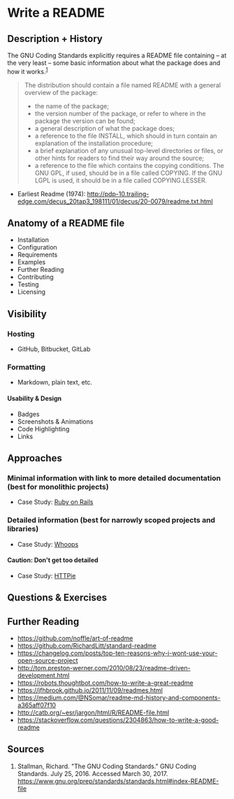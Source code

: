 # Write a README

<!--

A requirement under the GNU Coding Standards, a project’s README file should explain (at the very least) the minimum information necessary to utilize a software package. Thanks to the popularity of code hosting communities like GitHub, GitLab, and Bitbucket, the README file has a significant amount of visibility and power within most open source projects.

Common README template:

- Installation
- Configuration
- Requirements
- Examples
- Contributing
- Testing
- Licensing

-->

## Description + History

The GNU Coding Standards explicitly requires a README file containing – at the very least – some basic information about what the package does and how it works.<sup>[1](#sources)</sup>

> The distribution should contain a file named README with a general overview of the package:
> - the name of the package;
> - the version number of the package, or refer to where in the package the version can be found;
> - a general description of what the package does;
> - a reference to the file INSTALL, which should in turn contain an explanation of the installation procedure;
> - a brief explanation of any unusual top-level directories or files, or other hints for readers to find their way around the source;
> - a reference to the file which contains the copying conditions. The GNU GPL, if used, should be in a file called COPYING. If the GNU LGPL is used, it should be in a file called COPYING.LESSER.

- Earliest Readme (1974): http://pdp-10.trailing-edge.com/decus_20tap3_198111/01/decus/20-0079/readme.txt.html

## Anatomy of a README file

- Installation
- Configuration
- Requirements
- Examples
- Further Reading
- Contributing
- Testing
- Licensing

## Visibility

### Hosting

- GitHub, Bitbucket, GitLab

### Formatting

- Markdown, plain text, etc.

#### Usability & Design

- Badges
- Screenshots & Animations
- Code Highlighting
- Links

## Approaches

### Minimal information with link to more detailed documentation (best for monolithic projects)

- Case Study: [Ruby on Rails](https://github.com/rails/rails)

### Detailed information (best for narrowly scoped projects and libraries)

- Case Study: [Whoops](https://github.com/filp/whoops)

#### Caution: Don't get too detailed

- Case Study: [HTTPie](https://github.com/jakubroztocil/httpie)

## Questions & Exercises

## Further Reading

- https://github.com/noffle/art-of-readme
- https://github.com/RichardLitt/standard-readme
- https://changelog.com/posts/top-ten-reasons-why-i-wont-use-your-open-source-project
- http://tom.preston-werner.com/2010/08/23/readme-driven-development.html
- https://robots.thoughtbot.com/how-to-write-a-great-readme
- https://jfhbrook.github.io/2011/11/09/readmes.html
- https://medium.com/@NSomar/readme-md-history-and-components-a365aff07f10
- http://catb.org/~esr/jargon/html/R/README-file.html
- https://stackoverflow.com/questions/2304863/how-to-write-a-good-readme

## Sources

1. Stallman, Richard. "The GNU Coding Standards." GNU Coding Standards. July 25, 2016. Accessed March 30, 2017. https://www.gnu.org/prep/standards/standards.html#index-README-file
